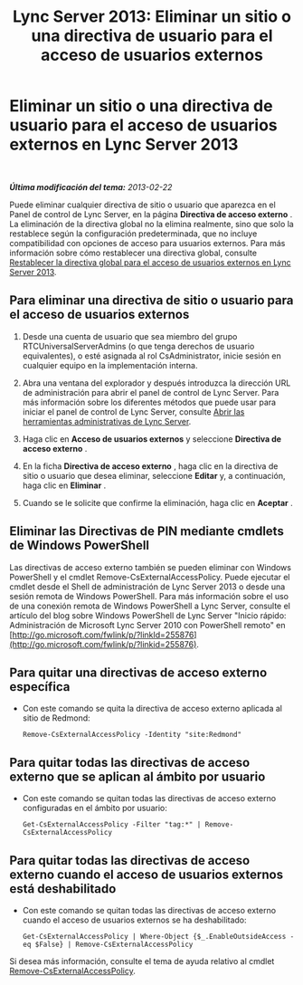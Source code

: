 ﻿---
title: 'Lync Server 2013: Eliminar un sitio o una directiva de usuario para el acceso de usuarios externos'
TOCTitle: Eliminar un sitio o una directiva de usuario para el acceso de usuarios externos
ms:assetid: 6d907507-825b-4354-9c03-337a459f72de
ms:mtpsurl: https://technet.microsoft.com/es-es/library/Gg521013(v=OCS.15)
ms:contentKeyID: 48275630
ms.date: 01/07/2017
mtps_version: v=OCS.15
ms.translationtype: HT
---

# Eliminar un sitio o una directiva de usuario para el acceso de usuarios externos en Lync Server 2013

 

_**Última modificación del tema:** 2013-02-22_

Puede eliminar cualquier directiva de sitio o usuario que aparezca en el Panel de control de Lync Server, en la página **Directiva de acceso externo** . La eliminación de la directiva global no la elimina realmente, sino que solo la restablece según la configuración predeterminada, que no incluye compatibilidad con opciones de acceso para usuarios externos. Para más información sobre cómo restablecer una directiva global, consulte [Restablecer la directiva global para el acceso de usuarios externos en Lync Server 2013](lync-server-2013-reset-the-global-policy-for-external-user-access.md).

## Para eliminar una directiva de sitio o usuario para el acceso de usuarios externos

1.  Desde una cuenta de usuario que sea miembro del grupo RTCUniversalServerAdmins (o que tenga derechos de usuario equivalentes), o esté asignada al rol CsAdministrator, inicie sesión en cualquier equipo en la implementación interna.

2.  Abra una ventana del explorador y después introduzca la dirección URL de administración para abrir el panel de control de Lync Server. Para más información sobre los diferentes métodos que puede usar para iniciar el panel de control de Lync Server, consulte [Abrir las herramientas administrativas de Lync Server](lync-server-2013-open-lync-server-administrative-tools.md).

3.  Haga clic en **Acceso de usuarios externos** y seleccione **Directiva de acceso externo** .

4.  En la ficha **Directiva de acceso externo** , haga clic en la directiva de sitio o usuario que desea eliminar, seleccione **Editar** y, a continuación, haga clic en **Eliminar** .

5.  Cuando se le solicite que confirme la eliminación, haga clic en **Aceptar** .

## Eliminar las Directivas de PIN mediante cmdlets de Windows PowerShell

Las directivas de acceso externo también se pueden eliminar con Windows PowerShell y el cmdlet Remove-CsExternalAccessPolicy. Puede ejecutar el cmdlet desde el Shell de administración de Lync Server 2013 o desde una sesión remota de Windows PowerShell. Para más información sobre el uso de una conexión remota de Windows PowerShell a Lync Server, consulte el artículo del blog sobre Windows PowerShell de Lync Server "Inicio rápido: Administración de Microsoft Lync Server 2010 con PowerShell remoto" en [http://go.microsoft.com/fwlink/p/?linkId=255876](http://go.microsoft.com/fwlink/p/?linkid=255876).

## Para quitar una directivas de acceso externo específica

  - Con este comando se quita la directiva de acceso externo aplicada al sitio de Redmond:
    
        Remove-CsExternalAccessPolicy -Identity "site:Redmond"

## Para quitar todas las directivas de acceso externo que se aplican al ámbito por usuario

  - Con este comando se quitan todas las directivas de acceso externo configuradas en el ámbito por usuario:
    
        Get-CsExternalAccessPolicy -Filter "tag:*" | Remove-CsExternalAccessPolicy

## Para quitar todas las directivas de acceso externo cuando el acceso de usuarios externos está deshabilitado

  - Con este comando se quitan todas las directivas de acceso externo cuando el acceso de usuarios externos se ha deshabilitado:
    
        Get-CsExternalAccessPolicy | Where-Object {$_.EnableOutsideAccess -eq $False} | Remove-CsExternalAccessPolicy

Si desea más información, consulte el tema de ayuda relativo al cmdlet [Remove-CsExternalAccessPolicy](https://docs.microsoft.com/en-us/powershell/module/skype/Remove-CsExternalAccessPolicy).

